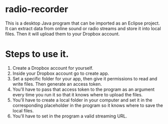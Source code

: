 # radio-recorder
This is a desktop Java program that can be imported as an Eclipse project. It can extract data from online sound or radio streams and store it into local files. Then it will upload them to your Dropbox account.

# Steps to use it.
1. Create a Dropbox account for yourself.
2. Inside your Dropbox account go to create app.
3. Set a specific folder for your app, then give it permissions to read and write files. Then generate an access token.
4. You'll have to pass that access token to the program as an argument every time you run it so that it knows where to upload the files.
5. You'll have to create a local folder in your computer and set it in the corresponding placeholder in the program so it knows where to save the local files.
6. You'll have to set in the program a valid streaming URL.
